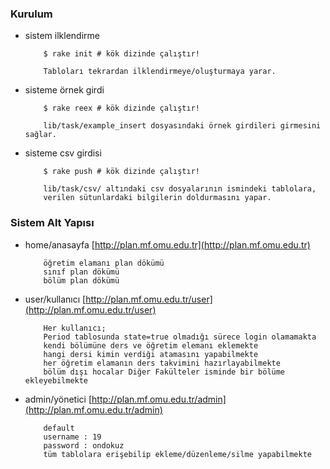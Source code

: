 ### Kurulum

- sistem ilklendirme

          $ rake init # kök dizinde çalıştır!

          Tabloları tekrardan ilklendirmeye/oluşturmaya yarar.

- sisteme örnek girdi

          $ rake reex # kök dizinde çalıştır!

          lib/task/example_insert dosyasındaki örnek girdileri girmesini sağlar.

- sisteme csv girdisi

          $ rake push # kök dizinde çalıştır!

          lib/task/csv/ altındaki csv dosyalarının ismindeki tablolara,
          verilen sütunlardaki bilgilerin doldurmasını yapar.

### Sistem Alt Yapısı

- home/anasayfa [http://plan.mf.omu.edu.tr](http://plan.mf.omu.edu.tr)

          öğretim elamanı plan dökümü
          sınıf plan dökümü
          bölüm plan dökümü

- user/kullanıcı [http://plan.mf.omu.edu.tr/user](http://plan.mf.omu.edu.tr/user)

          Her kullanıcı;
          Period tablosunda state=true olmadığı sürece login olamamakta
          kendi bölümüne ders ve öğretim elemanı eklemekte
          hangi dersi kimin verdiği atamasını yapabilmekte
          her öğretim elamanın ders takvimini hazırlayabilmekte
          bölüm dışı hocalar Diğer Fakülteler isminde bir bölüme ekleyebilmekte

- admin/yönetici [http://plan.mf.omu.edu.tr/admin](http://plan.mf.omu.edu.tr/admin)

          default
          username : 19
          password : ondokuz
          tüm tablolara erişebilip ekleme/düzenleme/silme yapabilmekte

